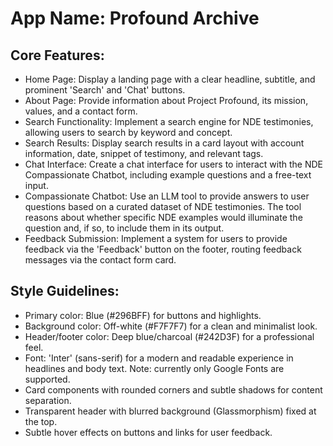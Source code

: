 # **App Name**: Profound Archive

## Core Features:

- Home Page: Display a landing page with a clear headline, subtitle, and prominent 'Search' and 'Chat' buttons.
- About Page: Provide information about Project Profound, its mission, values, and a contact form.
- Search Functionality: Implement a search engine for NDE testimonies, allowing users to search by keyword and concept.
- Search Results: Display search results in a card layout with account information, date, snippet of testimony, and relevant tags.
- Chat Interface: Create a chat interface for users to interact with the NDE Compassionate Chatbot, including example questions and a free-text input.
- Compassionate Chatbot: Use an LLM tool to provide answers to user questions based on a curated dataset of NDE testimonies. The tool reasons about whether specific NDE examples would illuminate the question and, if so, to include them in its output.
- Feedback Submission: Implement a system for users to provide feedback via the 'Feedback' button on the footer, routing feedback messages via the contact form card.

## Style Guidelines:

- Primary color: Blue (#296BFF) for buttons and highlights.
- Background color: Off-white (#F7F7F7) for a clean and minimalist look.
- Header/footer color: Deep blue/charcoal (#242D3F) for a professional feel.
- Font: 'Inter' (sans-serif) for a modern and readable experience in headlines and body text. Note: currently only Google Fonts are supported.
- Card components with rounded corners and subtle shadows for content separation.
- Transparent header with blurred background (Glassmorphism) fixed at the top.
- Subtle hover effects on buttons and links for user feedback.
